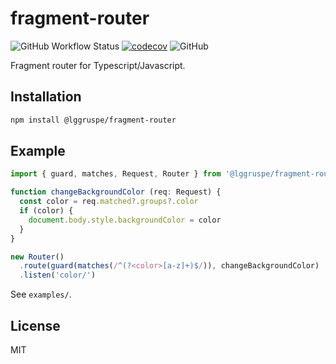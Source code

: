 fragment-router
===============

![GitHub Workflow Status](https://img.shields.io/github/workflow/status/lggruspe/fragment-router/Node.js%20CI)
[![codecov](https://codecov.io/gh/lggruspe/fragment-router/branch/main/graph/badge.svg?token=PB8FIEUHRE)](https://codecov.io/gh/lggruspe/fragment-router)
![GitHub](https://img.shields.io/github/license/lggruspe/fragment-router)

Fragment router for Typescript/Javascript.

Installation
------------

```bash
npm install @lggruspe/fragment-router
```

Example
-------

```typescript
import { guard, matches, Request, Router } from '@lggruspe/fragment-router'

function changeBackgroundColor (req: Request) {
  const color = req.matched?.groups?.color
  if (color) {
    document.body.style.backgroundColor = color
  }
}

new Router()
  .route(guard(matches(/^(?<color>[a-z]+)$/)), changeBackgroundColor)
  .listen('color/')
```

See `examples/`.

License
-------

MIT

